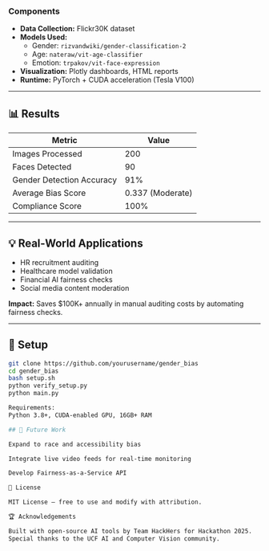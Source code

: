 
### Components
- **Data Collection:** Flickr30K dataset  
- **Models Used:**  
  - Gender: `rizvandwiki/gender-classification-2`  
  - Age: `nateraw/vit-age-classifier`  
  - Emotion: `trpakov/vit-face-expression`  
- **Visualization:** Plotly dashboards, HTML reports  
- **Runtime:** PyTorch + CUDA acceleration (Tesla V100)

---

## 📊 Results
| Metric | Value |
|--------|-------|
| Images Processed | 200 |
| Faces Detected | 90 |
| Gender Detection Accuracy | 91% |
| Average Bias Score | 0.337 (Moderate) |
| Compliance Score | 100% |

---

## 💡 Real-World Applications
- HR recruitment auditing  
- Healthcare model validation  
- Financial AI fairness checks  
- Social media content moderation  

**Impact:** Saves $100K+ annually in manual auditing costs by automating fairness checks.

---

## 🧱 Setup
```bash
git clone https://github.com/yourusername/gender_bias
cd gender_bias
bash setup.sh
python verify_setup.py
python main.py

Requirements:
Python 3.8+, CUDA-enabled GPU, 16GB+ RAM

## 🔮 Future Work

Expand to race and accessibility bias

Integrate live video feeds for real-time monitoring

Develop Fairness-as-a-Service API

📜 License

MIT License — free to use and modify with attribution.

🏆 Acknowledgements

Built with open-source AI tools by Team HackHers for Hackathon 2025.
Special thanks to the UCF AI and Computer Vision community.
